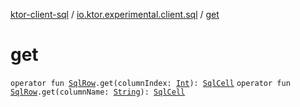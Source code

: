 [ktor-client-sql](../index.md) / [io.ktor.experimental.client.sql](index.md) / [get](./get.md)

# get

`operator fun `[`SqlRow`](-sql-row/index.md)`.get(columnIndex: `[`Int`](https://kotlinlang.org/api/latest/jvm/stdlib/kotlin/-int/index.html)`): `[`SqlCell`](-sql-cell/index.md)
`operator fun `[`SqlRow`](-sql-row/index.md)`.get(columnName: `[`String`](https://kotlinlang.org/api/latest/jvm/stdlib/kotlin/-string/index.html)`): `[`SqlCell`](-sql-cell/index.md)